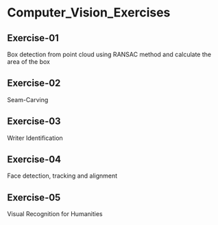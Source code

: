 # Computer_Vision_Exercises
## Exercise-01
Box detection from point cloud using RANSAC method and calculate the area of the box
## Exercise-02
Seam-Carving
## Exercise-03
Writer Identification
## Exercise-04
Face detection, tracking and alignment
## Exercise-05
Visual Recognition for Humanities
